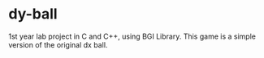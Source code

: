 # dy-ball
1st year lab project in C and C++, using BGI Library. This game is a simple version of the original dx ball.
